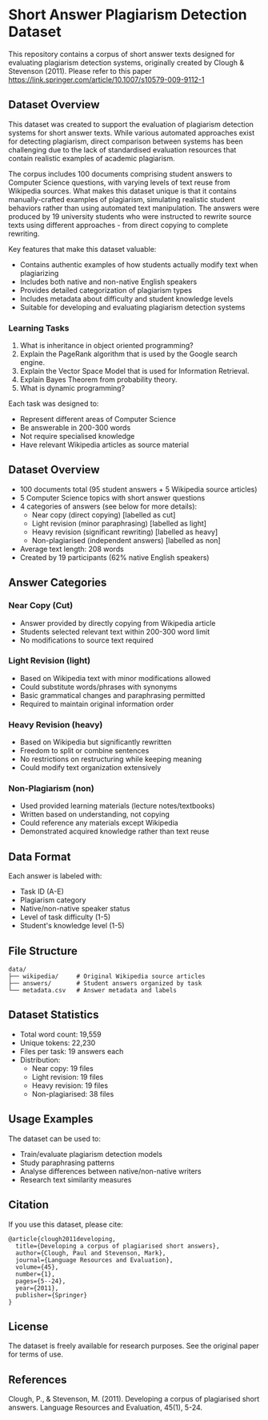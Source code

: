 # Short Answer Plagiarism Detection Dataset

This repository contains a corpus of short answer texts designed for evaluating plagiarism detection systems, originally created by Clough & Stevenson (2011). Please refer to this paper https://link.springer.com/article/10.1007/s10579-009-9112-1 

## Dataset Overview

This dataset was created to support the evaluation of plagiarism detection systems for short answer texts. While various automated approaches exist for detecting plagiarism, direct comparison between systems has been challenging due to the lack of standardised evaluation resources that contain realistic examples of academic plagiarism.

The corpus includes 100 documents comprising student answers to Computer Science questions, with varying levels of text reuse from Wikipedia sources. What makes this dataset unique is that it contains manually-crafted examples of plagiarism, simulating realistic student behaviors rather than using automated text manipulation. The answers were produced by 19 university students who were instructed to rewrite source texts using different approaches - from direct copying to complete rewriting.

Key features that make this dataset valuable:
- Contains authentic examples of how students actually modify text when plagiarizing
- Includes both native and non-native English speakers
- Provides detailed categorization of plagiarism types
- Includes metadata about difficulty and student knowledge levels
- Suitable for developing and evaluating plagiarism detection systems

### Learning Tasks

1. What is inheritance in object oriented programming?
2. Explain the PageRank algorithm that is used by the Google search engine.
3. Explain the Vector Space Model that is used for Information Retrieval.
4. Explain Bayes Theorem from probability theory.
5. What is dynamic programming?

Each task was designed to:
- Represent different areas of Computer Science
- Be answerable in 200-300 words
- Not require specialised knowledge
- Have relevant Wikipedia articles as source material

## Dataset Overview

- 100 documents total (95 student answers + 5 Wikipedia source articles)
- 5 Computer Science topics with short answer questions
- 4 categories of answers (see below for more details):
  - Near copy (direct copying) [labelled as cut]
  - Light revision (minor paraphrasing) [labelled as light]
  - Heavy revision (significant rewriting) [labelled as heavy]
  - Non-plagiarised (independent answers) [labelled as non]
- Average text length: 208 words
- Created by 19 participants (62% native English speakers)

## Answer Categories

### Near Copy (Cut)
- Answer provided by directly copying from Wikipedia article
- Students selected relevant text within 200-300 word limit
- No modifications to source text required

### Light Revision (light)
- Based on Wikipedia text with minor modifications allowed 
- Could substitute words/phrases with synonyms
- Basic grammatical changes and paraphrasing permitted
- Required to maintain original information order

### Heavy Revision (heavy)
- Based on Wikipedia but significantly rewritten
- Freedom to split or combine sentences
- No restrictions on restructuring while keeping meaning
- Could modify text organization extensively

### Non-Plagiarism (non)
- Used provided learning materials (lecture notes/textbooks)
- Written based on understanding, not copying
- Could reference any materials except Wikipedia
- Demonstrated acquired knowledge rather than text reuse
## Data Format

Each answer is labeled with:
- Task ID (A-E)
- Plagiarism category 
- Native/non-native speaker status
- Level of task difficulty (1-5)
- Student's knowledge level (1-5)

## File Structure

```
data/
├── wikipedia/     # Original Wikipedia source articles
├── answers/       # Student answers organized by task
└── metadata.csv   # Answer metadata and labels
```

## Dataset Statistics

- Total word count: 19,559
- Unique tokens: 22,230
- Files per task: 19 answers each
- Distribution:
  - Near copy: 19 files
  - Light revision: 19 files  
  - Heavy revision: 19 files
  - Non-plagiarised: 38 files

## Usage Examples

The dataset can be used to:
- Train/evaluate plagiarism detection models
- Study paraphrasing patterns
- Analyse differences between native/non-native writers
- Research text similarity measures

## Citation

If you use this dataset, please cite:
```
@article{clough2011developing,
  title={Developing a corpus of plagiarised short answers},
  author={Clough, Paul and Stevenson, Mark},
  journal={Language Resources and Evaluation},
  volume={45},
  number={1},
  pages={5--24},
  year={2011},
  publisher={Springer}
}
```

## License

The dataset is freely available for research purposes. See the original paper for terms of use.

## References

Clough, P., & Stevenson, M. (2011). Developing a corpus of plagiarised short answers. Language Resources and Evaluation, 45(1), 5-24.
